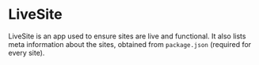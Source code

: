 # LiveSite

LiveSite is an app used to ensure sites are live and functional. It also lists meta information about the sites, obtained from `package.json` (required for every site).